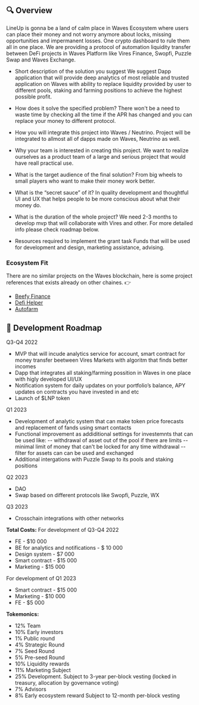 ## 🔍 Overview

LineUp is gonna be a land of calm place in Waves Ecosystem where users can place their money and not worry anymore about locks, missing opportunities and impermanent losses. One crypto dashboard to rule them all in one place.
We are providing a protocol of automation liquidity transfer between DeFi projects in Waves Platform like Vires Finance, Swopfi, Puzzle Swap and Waves Exchange.

- Short description of the solution you suggest
  We suggest Dapp application that will provide deep analytics of most reliable and trusted application on Waves with ability to replace liquidity provided by user to different pools, staking and farming positions to achieve the highest possible profit.

- How does it solve the specified problem?
  There won't be a need to waste time by checking all the time if the APR has changed and you can replace your money to different protocol.

- How you will integrate this project into Waves / Neutrino.
  Project will be integrated to allmost all of dapps made on Waves, Neutrino as well.

- Why your team is interested in creating this project.
  We want to realize ourselves as a product team of a large and serious project that would have reall practical use.

- What is the target audience of the final solution?
  From big wheels to small players who want to make their money work better.

- What is the “secret sauce” of it?
  In quality development and thoughtful UI and UX that helps people to be more conscious about what their money do.

- What is the duration of the whole project?
  We need 2-3 months to develop mvp that will collaborate with Vires and other. For more detailed info please check roadmap below.

- Resources required to implement the grant task
  Funds that will be used for development and design, marketing assistance, advising.


### Ecosystem Fit

There are no similar projects on the Waves blockchain, here is some project references that exists already on other chaines. 👉

- [Beefy Finance](https://beefy.finance/)
- [Defi Helper](https://defihelper.io/)
- [Autofarm](https://autofarm.network/)


## 🔩 Development Roadmap

Q3-Q4 2022
- MVP that will incude analytics service for account, smart contract for money transfer beetween Vires Markets with algoritm that finds better incomes
- Dapp that integrates all staking/farming possition in Waves in one place with higly developed UI/UX
- Notification system for daily updates on your portfolio’s balance, APY updates on contracts you have invested in and etc
- Launch of $LNP token

Q1 2023
-  Development of analytic system that can make token price forecasts and replacement of fands using smart contacts
- Functional improvement as addiditional settings for investemnts that can be used like:
  -- withdrawal of asset out of the pool if there are limits
  -- minimal limit of money that can't be locked for any time withdrawal
  -- filter for assets can can be used and exchanged
- Additional intergations with Puzzle Swap to its pools and staking positions

Q2 2023
- DAO
- Swap based on different protocols like Swopfi, Puzzle, WX

Q3 2023
- Crosschain integrations with other networks


**Total Costs:**
For development of Q3-Q4 2022
- FE - $10 000
- BE for analytics and notifications - $ 10 000
- Design system - $7 000
- Smart contract - $15 000
- Marketing - $15 000

For development of Q1 2023
- Smart contract - $15 000
- Marketing - $10 000
- FE - $5 000

**Tokemonics:**
- 12% Team
- 10% Early investors
- 1% Public round
- 4% Strategic Round
- 7% Seed Round
- 5% Pre-seed Round
- 10% Liquidity rewards
- 11% Marketing Subject
- 25% Development. Subject to 3-year per-block vesting (locked in treasury, allocation by governance voting)
- 7% Advisors
- 8% Early ecosystem reward Subject to 12-month per-block vesting

